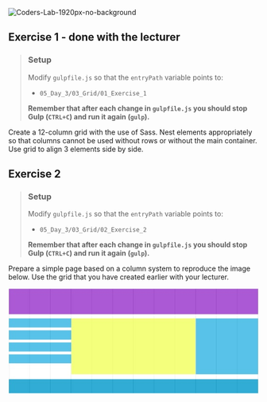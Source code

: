 ![Coders-Lab-1920px-no-background](https://user-images.githubusercontent.com/30623667/104709394-2cabee80-571f-11eb-9518-ea6a794e558e.png)


## Exercise 1 - done with the lecturer

> ### Setup
> Modify `gulpfile.js` so that the `entryPath` variable points to:
> -  `05_Day_3/03_Grid/01_Exercise_1`
>
> **Remember that after each change in `gulpfile.js` you should stop Gulp (`CTRL+C`) and run it again (`gulp`).**

Create a 12-column grid with the use of Sass. Nest elements appropriately so that columns cannot be used without rows or without the main container. Use grid to align 3 elements side by side.


## Exercise 2

> ### Setup
> Modify `gulpfile.js` so that the `entryPath` variable points to:
> -  `05_Day_3/03_Grid/02_Exercise_2`
>
> **Remember that after each change in `gulpfile.js` you should stop Gulp (`CTRL+C`) and run it again (`gulp`).**

Prepare a simple page based on a column system to reproduce the image below. Use the grid that you have created earlier with your lecturer.

![grid](images/grid.jpg)
